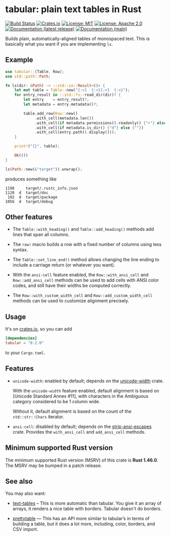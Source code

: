 # tabular: plain text tables in Rust

[![Build Status]][CI]
[![Crates.io]][crate]
[![License: MIT]](LICENSE-MIT)
[![License: Apache 2.0]](LICENSE-APACHE)
[![Documentation (latest release)]](https://docs.rs/tabular/latest)
[![Documentation (main)]](https://tabular-rs.github.io/tabular-rs/rustdoc/tabular)

[Build Status]:
  <https://github.com/tabular-rs/tabular-rs/actions/workflows/ci.yml/badge.svg>

[CI]:
  <https://github.com/tabular-rs/tabular-rs/actions>

[Crates.io]:
  <https://img.shields.io/crates/v/tabular.svg?maxAge=2592000>

[crate]:
  <https://crates.io/crates/tabular>

[License: MIT]:
  <https://img.shields.io/badge/license-MIT-blue.svg>

[License: Apache 2.0]:
  <https://img.shields.io/badge/license-Apache_2.0-blue.svg>

[Documentation (latest release)]:
  <https://img.shields.io/badge/docs-latest-brightgreen.svg>

[Documentation (main)]:
  <https://img.shields.io/badge/docs-main-purple.svg>

Builds plain, automatically-aligned tables of monospaced text.
This is basically what you want if you are implementing `ls`.

## Example

```rust
use tabular::{Table, Row};
use std::path::Path;

fn ls(dir: &Path) -> ::std::io::Result<()> {
    let mut table = Table::new("{:>}  {:<}{:<}  {:<}");
    for entry_result in ::std::fs::read_dir(dir)? {
        let entry    = entry_result?;
        let metadata = entry.metadata()?;

        table.add_row(Row::new()
             .with_cell(metadata.len())
             .with_cell(if metadata.permissions().readonly() {"r"} else {""})
             .with_cell(if metadata.is_dir() {"d"} else {""})
             .with_cell(entry.path().display()));
    }

    print!("{}", table);

    Ok(())
}

ls(Path::new(&"target")).unwrap();
```

produces something like

```
1198     target/.rustc_info.json
1120  d  target/doc
 192  d  target/package
1056  d  target/debug
```

## Other features

  - The `Table::with_heading()` and `Table::add_heading()` methods add
    lines that span all columns.

  - The `row!` macro builds a row with a fixed number of columns
    using less syntax.

  - The `Table::set_line_end()` method allows changing the line ending
    to include a carriage return (or whatever you want).

  - With the `ansi-cell` feature enabled, the `Row::with_ansi_cell` and `Row::add_ansi_cell` methods can be
    used to add cells with ANSI color codes, and still have their widths be
    computed correctly.

  - The `Row::with_custom_width_cell` and `Row::add_custom_width_cell` methods
    can be used to customize alignment precisely.

## Usage

It's on [crates.io](https://crates.io/crates/tabular), so you can add

```toml
[dependencies]
tabular = "0.2.0"
```

to your `Cargo.toml`.

## Features

* `unicode-width`: enabled by default; depends on the
[unicode-width](https://crates.io/crates/unicode-width) crate.

    With the `unicode-width` feature enabled, default alignment is based on [Unicode Standard Annex #11], with characters in the Ambiguous category considered to be 1 column wide.

    Without it, default alignment is based on the count of the `std::str::Chars` iterator.

* `ansi-cell`: disabled by default; depends on the [strip-ansi-escapes](https://crates.io/crates/strip-ansi-escapes) crate. Provides the `with_ansi_cell` and `add_ansi_cell` methods.

## Minimum supported Rust version

The minimum supported Rust version (MSRV) of this crate is **Rust 1.46.0**.
The MSRV may be bumped in a patch release.

## See also

You may also want:

- [text-tables](https://crates.io/crates/text-tables) – This is more automatic
  than tabular. You give it an array of arrays, it renders a nice table with 
  borders. Tabular doesn't do borders.

- [prettytable](https://crates.io/crates/prettytable-rs) — This has an API more
  similar to tabular’s in terms of building a table, but it does a lot more, 
  including, color, borders, and CSV import.
